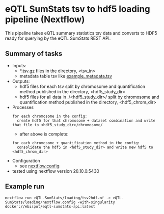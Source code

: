 # eQTL SumStats tsv to hdf5 loading pipeline (Nextflow)

This pipeline takes eQTL summary statistics tsv data and converts to HDF5 ready for querying by the eQTL SumStats REST API.

## Summary of tasks
- Inputs: 
  - *.tsv.gz files in the directory, <tsv_in>
  - metadata table tsv like [example_metadata.tsv](example_metadata.tsv)
- Outputs: 
  - hdf5 files for each tsv split by chromosome and quantification method published in the directory, <hdf5_study_dir>
  - hdf5 files for all data in ./<hdf5_study_dir>/ split by chromosome and quantification method published in the directory, <hdf5_chrom_dir>
- Processes
  ```
  for each chromosome in the config:
    create hdf5 for that chromosome + dataset combination and write that file to <hdf5_study_dir>/chromosome/
  ```
  - after above is complete:
  ```
  for each chromosome + quantification method in the config:
    consolidate the hdf5 in <hdf5_study_dir> and write new hdf5 to <hdf5_chrom_dir>
  ```
- Configuration
  - see [nextflow.config](nextflow.config)
- tested using nextflow version 20.10.0.5430

## Example run
```
nextflow run eQTL-SumStats/loading/tsv2hdf.nf -c eQTL-SumStats/loading/nextflow.config -with-singularity docker://ebispot/eqtl-sumstats-api:latest
```
